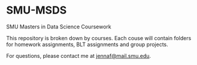 # SMU-MSDS
SMU Masters in Data Science Coursework

This repository is broken down by courses. Each couse will contain folders for homework assignments, BLT assignments and group projects.

For questions, please contact me at jennaf@mail.smu.edu.
